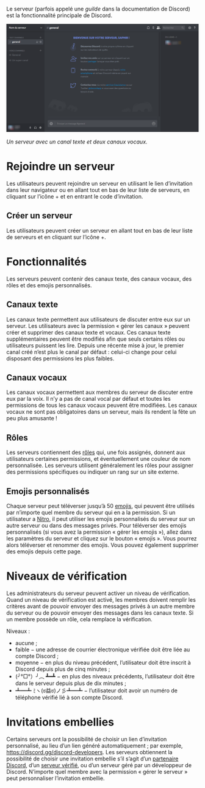 <!-- TITLE: French - Serveurs -->
<!-- SUBTITLE: Une présentation rapide des serveurs -->
Le serveur (parfois appelé une *guilde* dans la documentation de Discord) est la fonctionnalité principale de Discord.


![Serveur](/uploads/fr/server.png "Serveur")

*Un serveur avec un canal texte et deux canaux vocaux.*

# Rejoindre un serveur
Les utilisateurs peuvent rejoindre un serveur en utilisant le lien d’invitation dans leur navigateur ou en allant tout en bas de leur liste de serveurs, en cliquant sur l’icône + et en entrant le code d’invitation.
## Créer un serveur
Les utilisateurs peuvent créer un serveur en allant tout en bas de leur liste de serveurs et en cliquant sur l’icône +.

# Fonctionnalités
Les serveurs peuvent contenir des canaux texte, des canaux vocaux, des rôles et des emojis personnalisés.
## Canaux texte
Les canaux texte permettent aux utilisateurs de discuter entre eux sur un serveur. Les utilisateurs avec la permission « gérer les canaux » peuvent créer et supprimer des canaux texte et vocaux. Ces canaux texte supplémentaires peuvent être modifiés afin que seuls certains rôles ou utilisateurs puissent les lire. Depuis une récente mise à jour, le premier canal créé n’est plus le canal par défaut : celui-ci change pour celui disposant des permissions les plus faibles.
## Canaux vocaux
Les canaux vocaux permettent aux membres du serveur de discuter entre eux par la voix. Il n’y a pas de canal vocal par défaut et toutes les permissions de tous les canaux vocaux peuvent être modifiées. Les canaux vocaux ne sont pas obligatoires dans un serveur, mais ils rendent la fête un peu plus amusante !
## Rôles
Les serveurs contiennent des [rôles](/fr/roles) qui, une fois assignés, donnent aux utilisateurs certaines permissions, et éventuellement une couleur de nom personnalisée. Les serveurs utilisent généralement les rôles pour assigner des permissions spécifiques ou indiquer un rang sur un site externe.

## Emojis personnalisés
Chaque serveur peut téléverser jusqu’à 50 [emojis](/fr/emojis), qui peuvent être utilisés par n’importe quel membre du serveur qui en a la permission. Si un utilisateur a [Nitro](/fr/nitro), il peut utiliser les emojis personnalisés du serveur sur un autre serveur ou dans des messages privés. Pour téléverser des emojis personnalisés (si vous avez la permission « gérer les emojis »), allez dans les paramètres du serveur et cliquez sur le bouton « emojis ». Vous pourrez alors téléverser et renommer des emojis. Vous pouvez également supprimer des emojis depuis cette page.
# Niveaux de vérification
Les administrateurs du serveur peuvent activer un niveau de vérification. Quand un niveau de vérification est activé, les membres doivent remplir les critères avant de pouvoir envoyer des messages privés à un autre membre du serveur ou de pouvoir envoyer des messages dans les canaux texte. Si un membre possède un rôle, cela remplace la vérification.

Niveaux :
* aucune ;
* faible − une adresse de courrier électronique vérifiée doit être liée au compte Discord ;
* moyenne − en plus du niveau précédent, l’utilisateur doit être inscrit à Discord depuis plus de cinq minutes ;
* (╯°□°）╯︵ ┻━┻ − en plus des niveaux précédents, l’utilisateur doit être dans le serveur depuis plus de dix minutes ;
* ┻━┻ ﾐヽ(ಠ益ಠ)ノ彡┻━┻ − l’utilisateur doit avoir un numéro de téléphone vérifié lié à son compte Discord.

# Invitations embellies
Certains serveurs ont la possibilité de choisir un lien d’invitation personnalisé, au lieu d’un lien généré automatiquement ; par exemple, https://discord.gg/discord-developers. Les serveurs obtiennent la possibilité de choisir une invitation embellie s’il s’agit d’un [partenaire Discord](/fr/partenaire), d’un [serveur vérifié](/fr/serveurs-verifies), ou d’un serveur géré par un développeur de Discord. N’importe quel membre avec la permission « gérer le serveur » peut personnaliser l’invitation embellie.
